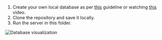 1. Create your own local database as per [this](/11-%20MySql/index.sql) guideline or watching [this](https://laracasts.com/series/php-for-beginners/episodes/11) video.
2. Clone the repository and save it locally.
3. Run the server in this folder.

![Database visualization](https://media.giphy.com/media/U7W0LJVuP4AXr3qzP9/giphy.gif)
